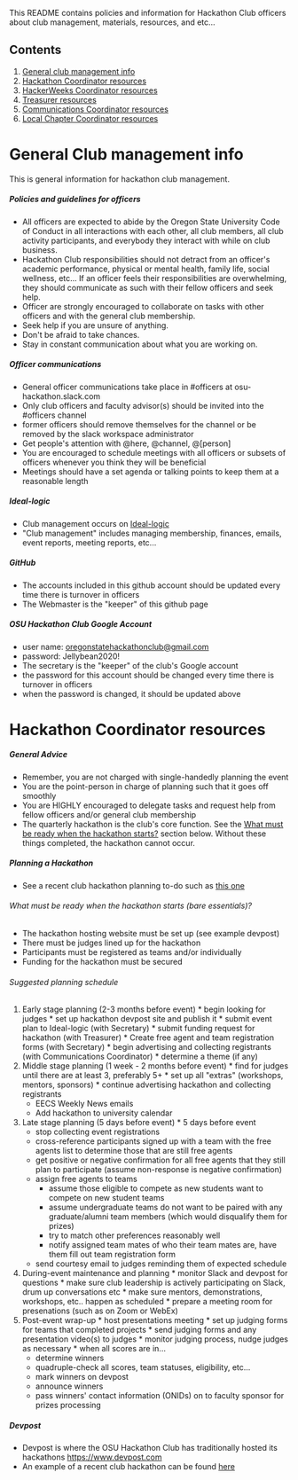This README contains policies and information for Hackathon Club officers about club management, materials, resources, and etc...

## Contents
1. [General club management info](#general-club-management-info)
2. [Hackathon Coordinator resources](#hackathon-coordinator-resources)
3. [HackerWeeks Coordinator resources](#hackerweeks-coordinator-resources)
4. [Treasurer resources](#treasurer-resources)
5. [Communications Coordinator resources](#communications-coordinator-resources)
6. [Local Chapter Coordinator resources](#local-chapter-coordinator-resources)

# General Club management info
This is general information for hackathon club management.
##### Policies and guidelines for officers
  * All officers are expected to abide by the Oregon State University Code of Conduct in all interactions with each other, all club members, all club activity participants, and everybody they interact with while on club business.
  * Hackathon Club responsibilities should not detract from an officer's academic performance, physical or mental health, family life, social wellness, etc... If an officer feels their responsibilities are overwhelming, they should communicate as such with their fellow officers and seek help.
  * Officer are strongly encouraged to collaborate on tasks with other officers and with the general club membership.
  * Seek help if you are unsure of anything.
  * Don't be afraid to take chances.
  * Stay in constant communication about what you are working on.

##### Officer communications
  * General officer communications take place in #officers at osu-hackathon.slack.com
  * Only club officers and faculty advisor(s) should be invited into the #officers channel
  * former officers should remove themselves for the channel or be removed by the slack workspace administrator
  * Get people's attention with @here, @channel, @\[person\]
  * You are encouraged to schedule meetings with all officers or subsets of officers whenever you think they will be beneficial
  * Meetings should have a set agenda or talking points to keep them at a reasonable length

##### Ideal-logic
  * Club management occurs on [Ideal-logic](https://apps.ideal-logic.com/osusli)
  * "Club management" includes managing membership, finances, emails, event reports, meeting reports, etc...

##### GitHub
  * The accounts included in this github account should be updated every time there is turnover in officers
  * The Webmaster is the "keeper" of this github page

##### OSU Hackathon Club Google Account
  * user name: oregonstatehackathonclub@gmail.com
  * password: Jellybean2020!
  * The secretary is the "keeper" of the club's Google account
  * the password for this account should be changed every time there is turnover in officers
  * when the password is changed, it should be updated above

# Hackathon Coordinator resources
##### General Advice
  * Remember, you are not charged with single-handedly planning the event
  * You are the point-person in charge of planning such that it goes off smoothly
  * You are HIGHLY encouraged to delegate tasks and request help from fellow officers and/or general club membership
  * The quarterly hackathon is the club's core function. See the [What must be ready when the hackathon starts?](#what-must-be-ready-when-the-hackathon-starts-(bare-essentials)?) section below. Without these things completed, the hackathon cannot occur.

##### Planning a Hackathon
  * See a recent club hackathon planning to-do such as [this one](https://docs.google.com/document/d/1yuUTvwCdja-jzJ8K7jakQU_VzYhT38uu94wRr-6VewQ/edit)
###### What must be ready when the hackathon starts (bare essentials)?
  * The hackathon hosting website must be set up (see example devpost)
  * There must be judges lined up for the hackathon
  * Participants must be registered as teams and/or individually
  * Funding for the hackathon must be secured
###### Suggested planning schedule
  1. Early stage planning (2-3 months before event)
    * begin looking for judges
    * set up hackathon devpost site and publish it
    * submit event plan to Ideal-logic (with Secretary)
    * submit funding request for hackathon (with Treasurer)
    * Create free agent and team registration forms (with Secretary)
    * begin advertising and collecting registrants (with Communications Coordinator)
    * determine a theme (if any)
  2. Middle stage planning (1 week - 2 months before event)
    * find for judges until there are at least 3, preferably 5+
    * set up all "extras" (workshops, mentors, sponsors)
    * continue advertising hackathon and collecting registrants
      * EECS Weekly News emails
      * Add hackathon to university calendar
  3. Late stage planning (5 days before event)
    * 5 days before event
      * stop collecting event registrations
      * cross-reference participants signed up with a team with the free agents list to determine those that are still free agents
      * get positive or negative confirmation for all free agents that they still plan to participate (assume non-response is negative confirmation)
      * assign free agents to teams
        * assume those eligible to compete as new students want to compete on new student teams
        * assume undergraduate teams do not want to be paired with any graduate/alumni team members (which would disqualify them for prizes)
        * try to match other preferences reasonably well
        * notify assigned team mates of who their team mates are, have them fill out team registration form
      * send courtesy email to judges reminding them of expected schedule
  4. During-event maintenance and planning
    * monitor Slack and devpost for questions
    * make sure club leadership is actively participating on Slack, drum up conversations etc
    * make sure mentors, demonstrations, workshops, etc.. happen as scheduled
    * prepare a meeting room for presenations (such as on Zoom or WebEx)
  5. Post-event wrap-up
    * host presentations meeting
    * set up judging forms for teams that completed projects
    * send judging forms and any presentation video(s) to judges
    * monitor judging process, nudge judges as necessary
    * when all scores are in...
      * determine winners
      * quadruple-check all scores, team statuses, eligibility, etc...
      * mark winners on devpost
      * announce winners
      * pass winners' contact information (ONIDs) on to faculty sponsor for prizes processing

##### Devpost
  * Devpost is where the OSU Hackathon Club has traditionally hosted its hackathons https://www.devpost.com
  * An example of a recent club hackathon can be found [here](https://beaverhacks-fall-2020.devpost.com)
